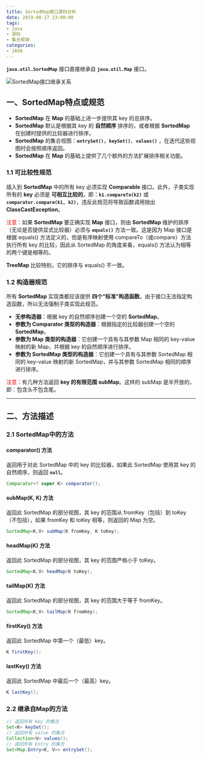 ```yaml
---
title: SortedMap接口源码分析
date: 2019-08-27 23:00:00
tags:
- Java
- 源码
- 集合框架
categories:
- JAVA
---
```


**`java.util.SortedMap`** 接口直接继承自 **`java.util.Map`** 接口。

![SortedMap接口继承关系](/images/javase/SortedMap-source-analysis/SortedMap1.png "SortedMap接口继承关系")

<!-- more -->

## 一、SortedMap特点或规范

- **SortedMap** 在 **Map** 的基础上进一步提供其 key 的总排序。
- **SortedMap** 默认是根据其 key 的 **自然顺序** 排序的，或者根据 **SortedMap** 在创建时提供的比较器进行排序。
- **SortedMap** 的集合视图：**`entrySet()`**，**`keySet()`**、**`values()`** ，在迭代这些视图时会按照顺序返回。
- **SortedMap** 在 **Map** 的基础上提供了几个额外的方法扩展排序相关功能。

### 1.1 可比较性规范

插入到 **SortedMap** 中的所有 key 必须实现 **Comparable** 接口。此外，子类实现所有的 **key** 必须是 **可相互比较的**，即：**`k1.compareTo(k2)`** 或 **`comparator.compare(k1, k2)`**，违反此规范将导致函数调用抛出 **ClassCastException**。

<font color="red">注意</font>：如果 **SortedMap** 要正确实现 **Map** 接口，则由 **SortedMap** 维护的排序（无论是否提供显式比较器）必须与 **`equals()`** 方法一致。这是因为 Map 接口是根据 equals() 方法定义的，但是有序映射使用 compareTo（或compare）方法执行所有 key 的比较，因此从 SortedMap 的角度来看，equals() 方法认为相等的两个键是相等的。

**TreeMap** 比较特别，它的排序与 equals() 不一致。

### 1.2 构造器规范

所有 **SortedMap** 实现类都应该提供 **四个“标准”构造函数**。由于接口无法指定构造函数，所以无法强制子类实现此规范。

- **无参构造器**：根据 key 的自然顺序创建一个空的 **SortedMap**。
- **参数为 Comparator 类型的构造器**：根据指定的比较器创建一个空的 **SortedMap**。
- **参数为 Map 类型的构造器**：它创建一个具有与其参数 Map 相同的 key-value 映射的新 Map，并根据 key 的自然顺序进行排序。
- **参数为 SortedMap 类型的构造器**：它创建一个具有与其参数 SortedMap 相同的 key-value 映射的新 SortedMap，并与其参数 SortedMap 相同的顺序进行排序。

<font color="red">注意</font>：有几种方法返回 **key 的有限范围 subMap**。这样的 subMap 是半开放的，即：包含头不包含尾。

---

## 二、方法描述

### 2.1 SortedMap中的方法

#### comparator() 方法

返回用于对此 SortedMap 中的 key 的比较器，如果此 SortedMap 使用其 key 的自然顺序，则返回 **`null`**。
```java
Comparator<? super K> comparator();
```

#### subMap(K, K) 方法

返回此 SortedMap 的部分视图，其 key 的范围从 fromKey（包括）到 toKey（不包括），如果 fromKey 和 toKey 相等，则返回的 Map 为空。
```java
SortedMap<K,V> subMap(K fromKey, K toKey);
```

#### headMap(K) 方法

返回此 SortedMap 的部分视图，其 key 的范围严格小于 toKey。
```java
SortedMap<K,V> headMap(K toKey);
```

#### tailMap(K) 方法

返回此 SortedMap 的部分视图，其 key 的范围大于等于 fromKey。
```java
SortedMap<K,V> tailMap(K fromKey);
```

#### firstKey() 方法

返回此 SortedMap 中第一个（最低）key。
```java
K firstKey();
```

#### lastKey() 方法

返回此 SortedMap 中最后一个（最高）key。
```java
K lastKey();
```

### 2.2 继承自Map的方法

```java
// 返回所有 key 的集合
Set<K> keySet();
// 返回所有 value 的集合
Collection<V> values();
// 返回所有 Entry 的集合
Set<Map.Entry<K, V>> entrySet();
```
